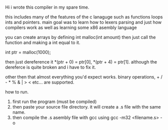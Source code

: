 Hi i wrote this compiler in my spare time. 

this includes many of the features of the c lanaguge such as functions loops ints and pointers.
main goal was to learn how to lexers parsing and just how compilers work as well as learning some x86 asembly language

you can create arrays by defining int malloc(int amount) then just call the function and making a int equal to it.

int ptr = malloc(1000);

then just dereference it *(ptr + 0) = ptr[0], *(ptr + 4) = ptr[1]. although the dereferce is quite broken and i have to fix it.


other then that almost everything you'd expect works. binary operations, + / - * % & | > < etc... are supported. 


how to run.

1. first run the program (must be compiled) 
2. then paste your source file directory. it will create a .s file with the same name.
3. then compile the .s asembly file with gcc using gcc -m32 <filename.s> -o <your desired output name>

